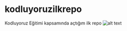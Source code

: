 # kodluyoruzilkrepo
Kodluyoruz Eğitimi kapsamında açtığım ilk repo
![alt text](https://github.com/eminkaaneren/kodluyoruzilkrepo/blob/master/image.jpg?raw=true)


